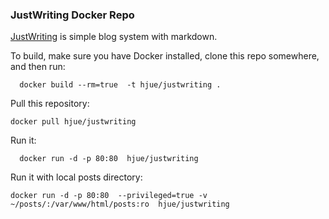 ### JustWriting Docker Repo

[JustWriting](https://github.com/hjue/JustWriting) is simple blog system with markdown.

To build, make sure you have Docker installed, clone this repo somewhere, and then run:

	  docker build --rm=true  -t hjue/justwriting .

Pull this repository:

    docker pull hjue/justwriting
        
Run it:
    
	  docker run -d -p 80:80  hjue/justwriting

Run it with local posts directory:

    docker run -d -p 80:80  --privileged=true -v ~/posts/:/var/www/html/posts:ro  hjue/justwriting